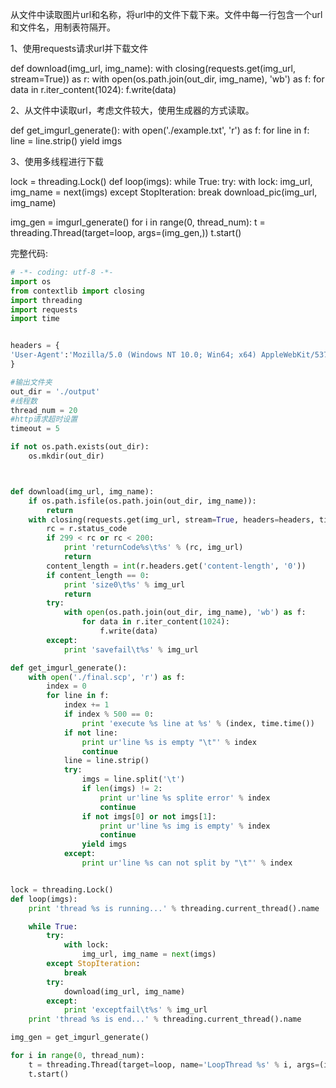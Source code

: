 从文件中读取图片url和名称，将url中的文件下载下来。文件中每一行包含一个url和文件名，用制表符隔开。

1、使用requests请求url并下载文件

def download(img\_url, img\_name):
    with closing(requests.get(img\_url, stream\=True)) as r:
        with open(os.path.join(out\_dir, img\_name), 'wb') as f: for data in r.iter\_content(1024):
                f.write(data)

2、从文件中读取url，考虑文件较大，使用生成器的方式读取。

def get\_imgurl\_generate():
    with open('./example.txt', 'r') as f: for line in f:
            line \= line.strip() yield imgs

3、使用多线程进行下载



lock = threading.Lock() def loop(imgs): while True: try:
            with lock:
                img\_url, img\_name \= next(imgs) except StopIteration: break download\_pic(img\_url, img\_name)

img\_gen \= imgurl\_generate() for i in range(0, thread\_num):
    t \= threading.Thread(target=loop, args=(img\_gen,))
    t.start()

完整代码:
```py
# -*- coding: utf-8 -*-
import os
from contextlib import closing
import threading
import requests
import time


headers = {
'User-Agent':'Mozilla/5.0 (Windows NT 10.0; Win64; x64) AppleWebKit/537.36 (KHTML, like Gecko) Chrome/57.0.2987.133 Safari/537.36'
}

#输出文件夹
out_dir = './output'
#线程数
thread_num = 20
#http请求超时设置
timeout = 5

if not os.path.exists(out_dir):
    os.mkdir(out_dir)



def download(img_url, img_name):
    if os.path.isfile(os.path.join(out_dir, img_name)):
        return
    with closing(requests.get(img_url, stream=True, headers=headers, timeout=timeout)) as r:
        rc = r.status_code
        if 299 < rc or rc < 200:
            print 'returnCode%s\t%s' % (rc, img_url)
            return
        content_length = int(r.headers.get('content-length', '0'))
        if content_length == 0:
            print 'size0\t%s' % img_url
            return
        try:
            with open(os.path.join(out_dir, img_name), 'wb') as f:
                for data in r.iter_content(1024):
                    f.write(data)
        except:
            print 'savefail\t%s' % img_url

def get_imgurl_generate():
    with open('./final.scp', 'r') as f:
        index = 0
        for line in f:
            index += 1
            if index % 500 == 0:
                print 'execute %s line at %s' % (index, time.time())
            if not line:
                print ur'line %s is empty "\t"' % index
                continue
            line = line.strip()
            try:
                imgs = line.split('\t')
                if len(imgs) != 2:
                    print ur'line %s splite error' % index
                    continue
                if not imgs[0] or not imgs[1]:
                    print ur'line %s img is empty' % index
                    continue
                yield imgs
            except:
                print ur'line %s can not split by "\t"' % index


lock = threading.Lock()
def loop(imgs):
    print 'thread %s is running...' % threading.current_thread().name

    while True:
        try:
            with lock:
                img_url, img_name = next(imgs)
        except StopIteration:
            break
        try:
            download(img_url, img_name)
        except:
            print 'exceptfail\t%s' % img_url
    print 'thread %s is end...' % threading.current_thread().name

img_gen = get_imgurl_generate()

for i in range(0, thread_num):
    t = threading.Thread(target=loop, name='LoopThread %s' % i, args=(img_gen,))
    t.start()
```